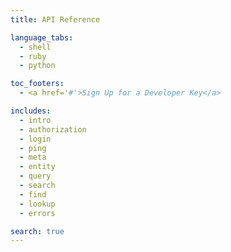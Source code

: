 ```yaml
---
title: API Reference

language_tabs:
  - shell
  - ruby
  - python

toc_footers:
  - <a href='#'>Sign Up for a Developer Key</a>

includes:
  - intro
  - authorization
  - login
  - ping
  - meta
  - entity
  - query
  - search
  - find
  - lookup
  - errors

search: true
---
```

